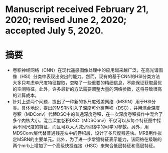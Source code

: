 # Manuscript received February 21, 2020; revised June 2, 2020; accepted July 5, 2020.
# 摘要
- 卷积神经网络（CNN）在现代遥感图像处理中的应用越来越广泛，在高光谱图像（HSI）分类中表现出突出的能力。然而，现有的基于CNN的HSI分类方法大多只考虑单尺度特征提取，忽略了一些重要的精细信息，不能保证获取最优的空间特征。此外，许多最新的方法需要调整大量的网络参数，这将导致很高的计算成本。
- 针对上述两个问题，提出了一种新的多尺度残差网络（MSRN）用于HSI分类。具体地说，提出的MSRN引入了深度可分离卷积（DSC），并用混合深度卷积（MDConv）代替DSC中的普通深度卷积，在一次深度卷积操作中混合了多个内核大小。混合深度卷积DSC（MDSConv）不仅可以从每个特征图中探索不同尺度的特征，而且可以大大减少网络中的可学习参数。另外，用MDSConv层代替普通残差块中的卷积层，设计了多尺度残差块。MRB用作拟定MSRN的主要单元。此外，为了进一步增强特征表示能力，该网络在级联的两个mrb上增加了一个高级快捷连接（HSC）来聚合低层特征和高层特征。
